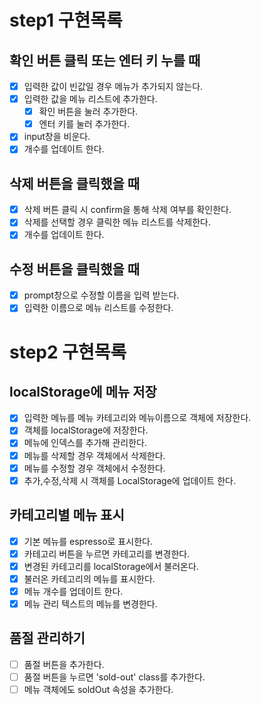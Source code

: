 # step1 구현목록

## 확인 버튼 클릭 또는 엔터 키 누를 때

- [x] 입력한 값이 빈값일 경우 메뉴가 추가되지 않는다.
- [x] 입력한 값을 메뉴 리스트에 추가한다.
  - [x] 확인 버튼을 눌러 추가한다.
  - [x] 엔터 키를 눌러 추가한다.
- [x] input창을 비운다.
- [x] 개수를 업데이트 한다.

## 삭제 버튼을 클릭했을 때

- [x] 삭제 버튼 클릭 시 confirm을 통해 삭제 여부를 확인한다.
- [x] 삭제를 선택할 경우 클릭한 메뉴 리스트를 삭제한다.
- [x] 개수를 업데이트 한다.

## 수정 버튼을 클릭했을 때

- [x] prompt창으로 수정할 이름을 입력 받는다.
- [x] 입력한 이름으로 메뉴 리스트를 수정한다.

# step2 구현목록

## localStorage에 메뉴 저장

- [x] 입력한 메뉴를 메뉴 카테고리와 메뉴이름으로 객체에 저장한다.
- [x] 객체를 localStorage에 저장한다.
- [x] 메뉴에 인덱스를 추가해 관리한다.
- [x] 메뉴를 삭제할 경우 객체에서 삭제한다.
- [x] 메뉴를 수정할 경우 객체에서 수정한다.
- [x] 추가,수정,삭제 시 객체를 LocalStorage에 업데이트 한다.

## 카테고리별 메뉴 표시

- [x] 기본 메뉴를 espresso로 표시한다.
- [x] 카테고리 버튼을 누르면 카테고리를 변경한다.
- [x] 변경된 카테고리를 localStorage에서 불러온다.
- [x] 불러온 카테고리의 메뉴를 표시한다.
- [x] 메뉴 개수를 업데이트 한다.
- [x] 메뉴 관리 텍스트의 메뉴를 변경한다.

## 품절 관리하기

- [ ] 품절 버튼을 추가한다.
- [ ] 품절 버튼을 누르면 'sold-out' class를 추가한다.
- [ ] 메뉴 객체에도 soldOut 속성을 추가한다.
